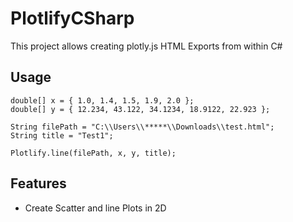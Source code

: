 # PlotlifyCSharp

This project allows creating plotly.js HTML Exports from within C#

## Usage

````
double[] x = { 1.0, 1.4, 1.5, 1.9, 2.0 };
double[] y = { 12.234, 43.122, 34.1234, 18.9122, 22.923 };

String filePath = "C:\\Users\\*****\\Downloads\\test.html";
String title = "Test1";

Plotlify.line(filePath, x, y, title);
````

## Features

- Create Scatter and line Plots in 2D
